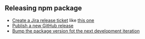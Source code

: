 ## Releasing npm package

* [Create a Jira release ticket](https://jira.sonarsource.com/projects/REL) like [this one](https://sonarsource.atlassian.net/browse/REL-2313)
* [Publish a new GitHub release](https://github.com/SonarSource/eslint-plugin-sonarjs/releases/new)
* [Bump the package version fot the next development iteration](https://github.com/SonarSource/eslint-plugin-sonarjs/blob/master/package.json#L3)
